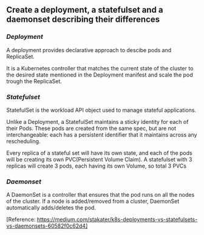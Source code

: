 ## Create a deployment, a statefulset and a daemonset describing their differences


### *Deployment*

A deployment provides declarative approach to descibe pods and ReplicaSet.

It is a Kubernetes controller that matches the current state of the cluster to the desired state mentioned in the Deployment manifest and scale the pod trough the ReplicaSet.

### *Statefulset*

StatefulSet is the workload API object used to manage stateful applications.

Unlike a Deployment, a StatefulSet maintains a sticky identity for each of their Pods. These pods are created from the same spec, but are not interchangeable: each has a persistent identifier that it maintains across any rescheduling.

Every replica of a stateful set will have its own state, and each of the pods will be creating its own PVC(Persistent Volume Claim). A statefulset with 3 replicas will create 3 pods, each having its own Volume, so total 3 PVCs

### *Daemonset*

A DaemonSet is a controller that ensures that the pod runs on all the nodes of the cluster.
If a node is added/removed from a cluster, DaemonSet automatically adds/deletes the pod.


[Reference: https://medium.com/stakater/k8s-deployments-vs-statefulsets-vs-daemonsets-60582f0c62d4]
